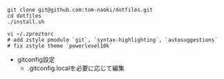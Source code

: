 
```
git clone git@github.com:tom-naoki/dotfiles.git
cd dotfiles
./install.sh

vi ~/.zpreztorc
# add zstyle pmodule `git`, `syntax-highlighting`, `autosuggestions`
# fix zstyle theme `powerlevel10k`
```

- gitconfig設定
  - .gitconfig.localを必要に応じて編集
